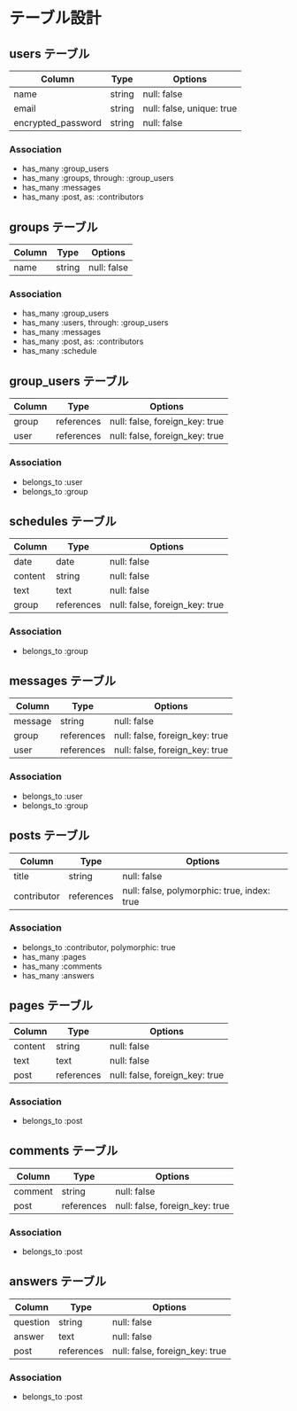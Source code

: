 # テーブル設計

## users テーブル

| Column             | Type   | Options                   |
| ------------------ | ------ | ------------------------- |
| name               | string | null: false               |
| email              | string | null: false, unique: true |
| encrypted_password | string | null: false               |

### Association

- has_many :group_users
- has_many :groups, through: :group_users
- has_many :messages
- has_many :post, as: :contributors

## groups テーブル

| Column             | Type   | Options                   |
| ------------------ | ------ | ------------------------- |
| name               | string | null: false               |

### Association

- has_many :group_users
- has_many :users, through: :group_users
- has_many :messages
- has_many :post, as: :contributors
- has_many :schedule

## group_users テーブル

| Column     | Type       | Options                        |
| ---------- | ---------- | ------------------------------ |
| group      | references | null: false, foreign_key: true |
| user       | references | null: false, foreign_key: true |

### Association

- belongs_to :user
- belongs_to :group

## schedules テーブル

| Column   | Type       | Options                        |
| -------- | ---------- | ------------------------------ |
| date     | date       | null: false                    |
| content  | string     | null: false                    |
| text     | text       | null: false                    |
| group    | references | null: false, foreign_key: true |

### Association

- belongs_to :group


## messages テーブル

| Column   | Type       | Options                        |
| -------- | ---------- | ------------------------------ |
| message  | string     | null: false                    |
| group    | references | null: false, foreign_key: true |
| user     | references | null: false, foreign_key: true |

### Association

- belongs_to :user
- belongs_to :group

## posts テーブル

| Column      | Type       | Options                                     |
| ----------- | ---------- | ------------------------------------------- |
| title       | string     | null: false                                 |
| contributor | references | null: false, polymorphic: true, index: true |

### Association

- belongs_to :contributor, polymorphic: true
- has_many :pages
- has_many :comments
- has_many :answers

## pages テーブル

| Column      | Type       | Options                        |
| ----------- | ---------- | ------------------------------ |
| content     | string     | null: false                    |
| text        | text       | null: false                    |
| post        | references | null: false, foreign_key: true |

### Association

- belongs_to :post

## comments テーブル

| Column      | Type       | Options                        |
| ----------- | ---------- | ------------------------------ |
| comment     | string     | null: false                    |
| post        | references | null: false, foreign_key: true |

### Association

- belongs_to :post

## answers テーブル

| Column      | Type       | Options                        |
| ----------- | ---------- | ------------------------------ |
| question    | string     | null: false                    |
| answer      | text       | null: false                    |
| post        | references | null: false, foreign_key: true |

### Association

- belongs_to :post
